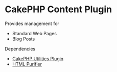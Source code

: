 # CakePHP Content Plugin

Provides management for 

* Standard Web Pages
* Blog Posts

Dependencies 

* [CakePHP Utilities Plugin](https://github.com/jasonsnider/cakephp-utilities-plugin)
* [HTML Purifier](http://htmlpurifier.org/)